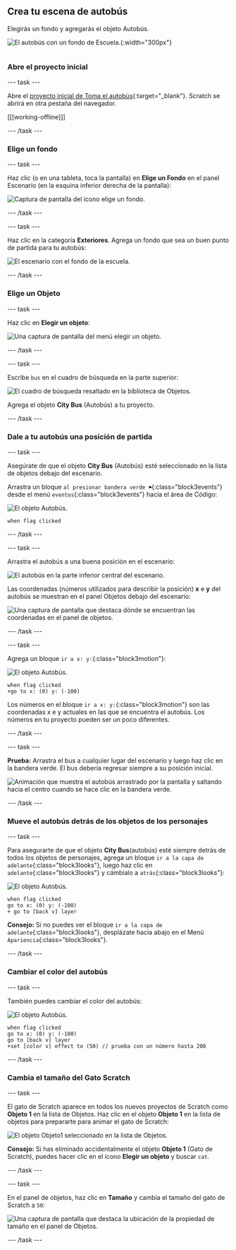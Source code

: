 ## Crea tu escena de autobús

<div style="display: flex; flex-wrap: wrap">
<div style="flex-basis: 200px; flex-grow: 1; margin-right: 15px;">
Elegirás un fondo y agregarás el objeto Autobús.
</div>
<div>

![El autobús con un fondo de Escuela.](images/bus-scene.png){:width="300px"}

</div>
</div>

### Abre el proyecto inicial

--- task ---

Abre el [proyecto inicial de Toma el autobús](https://scratch.mit.edu/projects/582214330/editor){:target="_blank"}. Scratch se abrirá en otra pestaña del navegador.

[[[working-offline]]]

--- /task ---

### Elige un fondo

--- task ---

Haz clic (o en una tableta, toca la pantalla) en **Elige un Fondo** en el panel Escenario (en la esquina inferior derecha de la pantalla):

![Captura de pantalla del ícono elige un fondo.](images/choose-a-backdrop.png)

--- /task ---

--- task ---

Haz clic en la categoría **Exteriores**. Agrega un fondo que sea un buen punto de partida para tu autobús:

![El escenario con el fondo de la escuela.](images/outdoor-backdrop.png)

--- /task ---

### Elige un Objeto

--- task ---

Haz clic en **Elegir un objeto**:

![Una captura de pantalla del menú elegir un objeto.](images/choose-sprite-menu.png)

--- /task ---

--- task ---

Escribe `bus` en el cuadro de búsqueda en la parte superior:

![El cuadro de búsqueda resaltado en la biblioteca de Objetos.](images/bus-search.png)

Agrega el objeto **City Bus** (Autobús) a tu proyecto.

--- /task ---

### Dale a tu autobús una posición de partida

--- task ---

Asegúrate de que el objeto **City Bus** (Autobús) esté seleccionado en la lista de objetos debajo del escenario.

Arrastra un bloque `al presionar bandera verde ⚑`{:class="block3events"} desde el menú `eventos`{:class="block3events"} hacia el área de Código:

![El objeto Autobús.](images/bus-sprite.png)

```blocks3
when flag clicked
```

--- /task ---

--- task ---

Arrastra el autobús a una buena posición en el escenario:

![El autobús en la parte inferior central del escenario.](images/bus-bottom-middle.png)

Las coordenadas (números utilizados para describir la posición) **x** e **y** del autobús se muestran en el panel Objetos debajo del escenario:

![Una captura de pantalla que destaca dónde se encuentran las coordenadas en el panel de objetos.](images/coords-sprite-pane.png)

--- /task ---

--- task ---

Agrega un bloque `ir a x: y:`{:class="block3motion"}:

![El objeto Autobús.](images/bus-sprite.png)

```blocks3
when flag clicked
+go to x: (0) y: (-100)
```

Los números en el bloque `ir a x: y:`{:class="block3motion"} son las coordenadas x e y actuales en las que se encuentra el autobús. Los números en tu proyecto pueden ser un poco diferentes.

--- /task ---

--- task ---

**Prueba:** Arrastra el bus a cualquier lugar del escenario y luego haz clic en la bandera verde. El bus debería regresar siempre a su posición inicial.

![Animación que muestra el autobús arrastrado por la pantalla y saltando hacia el centro cuando se hace clic en la bandera verde.](images/drag-bus.gif)

--- /task ---

### Mueve el autobús detrás de los objetos de los personajes

--- task ---

Para asegurarte de que el objeto **City Bus**(autobús) esté siempre detrás de todos los objetos de personajes, agrega un bloque `ir a la capa de adelante`{:class="block3looks"}, luego haz clic en `adelante`{:class="block3looks"} y cámbialo a `atrás`{:class="block3looks"}:

![El objeto Autobús.](images/bus-sprite.png)

```blocks3
when flag clicked
go to x: (0) y: (-100)
+ go to [back v] layer
```

**Consejo:** Si no puedes ver el bloque `ir a la capa de adelante`{:class="block3looks"}, desplázate hacia abajo en el Menú `Apariencia`{:class="block3looks"}.

--- /task ---

### Cambiar el color del autobús

--- task ---

También puedes cambiar el color del autobús:

![El objeto Autobús.](images/bus-sprite.png)

```blocks3
when flag clicked
go to x: (0) y: (-100)
go to [back v] layer
+set [color v] effect to (50) // prueba con un número hasta 200
```

--- /task ---

### Cambia el tamaño del Gato Scratch

--- task ---

El gato de Scratch aparece en todos los nuevos proyectos de Scratch como **Objeto 1** en la lista de Objetos. Haz clic en el objeto **Objeto 1** en la lista de objetos para prepararte para animar el gato de Scratch:

![El objeto Objeto1 seleccionado en la lista de Objetos.](images/sprite1-selected.png)

**Consejo:** Si has eliminado accidentalmente el objeto **Objeto 1** (Gato de Scratch), puedes hacer clic en el ícono **Elegir un objeto** y buscar `cat`.

--- /task ---

--- task ---

En el panel de objetos, haz clic en **Tamaño** y cambia el tamaño del gato de Scratch a `50`:

![Una captura de pantalla que destaca la ubicación de la propiedad de tamaño en el panel de Objetos.](images/sprite-pane-size.png)

--- /task --- 
